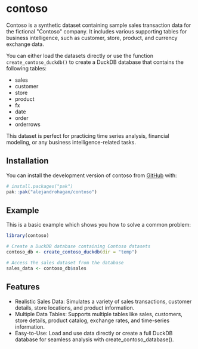 
# contoso

<!-- badges: start -->
<!-- badges: end -->

Contoso is a synthetic dataset containing sample sales transaction data for the fictional "Contoso" company. It includes various supporting tables for business intelligence, such as customer, store, product, and currency exchange data.

You can either load the datasets directly or use the function `create_contoso_duckdb()` to create a DuckDB database that contains the following tables:

-   sales
-   customer
-   store
-   product
-   fx
-   date
-   order
-   orderrows

This dataset is perfect for practicing time series analysis, financial modeling, or any business intelligence-related tasks.

## Installation

You can install the development version of contoso from [GitHub](https://github.com/) with:

``` r
# install.packages("pak")
pak::pak("alejandrohagan/contoso")
```

## Example

This is a basic example which shows you how to solve a common problem:

``` r
library(contoso)

# Create a DuckDB database containing Contoso datasets
contoso_db <- create_contoso_duckdb(dir = "temp")

# Access the sales dataset from the database
sales_data <- contoso_db$sales

```

## Features

-   Realistic Sales Data: Simulates a variety of sales transactions, customer details, store locations, and product information.
-   Multiple Data Tables: Supports multiple tables like sales, customers, store details, product catalog, exchange rates, and time-series information.
-   Easy-to-Use: Load and use data directly or create a full DuckDB database for seamless analysis with create_contoso_database().
